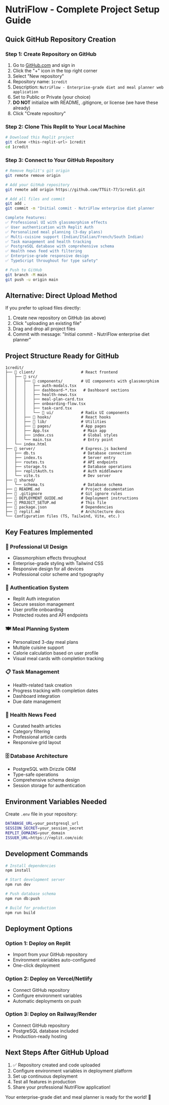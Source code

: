 # NutriFlow - Complete Project Setup Guide

## Quick GitHub Repository Creation

### Step 1: Create Repository on GitHub
1. Go to [GitHub.com](https://github.com) and sign in
2. Click the "+" icon in the top right corner
3. Select "New repository"
4. Repository name: `1credit`
5. Description: `NutriFlow - Enterprise-grade diet and meal planner web application`
6. Set to Public or Private (your choice)
7. **DO NOT** initialize with README, .gitignore, or license (we have these already)
8. Click "Create repository"

### Step 2: Clone This Replit to Your Local Machine
```bash
# Download this Replit project
git clone <this-replit-url> 1credit
cd 1credit
```

### Step 3: Connect to Your GitHub Repository
```bash
# Remove Replit's git origin
git remote remove origin

# Add your GitHub repository
git remote add origin https://github.com/TTGit-77/1credit.git

# Add all files and commit
git add .
git commit -m "Initial commit - NutriFlow enterprise diet planner

Complete Features:
✅ Professional UI with glassmorphism effects
✅ User authentication with Replit Auth  
✅ Personalized meal planning (3-day plans)
✅ Multi-cuisine support (Indian/Italian/French/South Indian)
✅ Task management and health tracking
✅ PostgreSQL database with comprehensive schema
✅ Health news feed with filtering
✅ Enterprise-grade responsive design
✅ TypeScript throughout for type safety"

# Push to GitHub
git branch -M main
git push -u origin main
```

## Alternative: Direct Upload Method

If you prefer to upload files directly:

1. Create new repository on GitHub (as above)
2. Click "uploading an existing file"
3. Drag and drop all project files
4. Commit with message: "Initial commit - NutriFlow enterprise diet planner"

## Project Structure Ready for GitHub

```
1credit/
├── 📁 client/                    # React frontend
│   ├── 📁 src/
│   │   ├── 📁 components/        # UI components with glassmorphism
│   │   │   ├── auth-modals.tsx
│   │   │   ├── dashboard-*.tsx   # Dashboard sections
│   │   │   ├── health-news.tsx
│   │   │   ├── meal-plan-card.tsx
│   │   │   ├── onboarding-flow.tsx
│   │   │   ├── task-card.tsx
│   │   │   └── 📁 ui/            # Radix UI components
│   │   ├── 📁 hooks/             # React hooks
│   │   ├── 📁 lib/               # Utilities
│   │   ├── 📁 pages/             # App pages
│   │   ├── App.tsx               # Main app
│   │   ├── index.css             # Global styles
│   │   └── main.tsx              # Entry point
│   └── index.html
├── 📁 server/                    # Express.js backend
│   ├── db.ts                     # Database connection
│   ├── index.ts                  # Server entry
│   ├── routes.ts                 # API endpoints
│   ├── storage.ts                # Database operations
│   ├── replitAuth.ts             # Auth middleware
│   └── vite.ts                   # Dev server
├── 📁 shared/
│   └── schema.ts                 # Database schema
├── 📄 README.md                  # Project documentation
├── 📄 .gitignore                 # Git ignore rules
├── 📄 DEPLOYMENT_GUIDE.md        # Deployment instructions
├── 📄 PROJECT_SETUP.md           # This file
├── 📄 package.json               # Dependencies
├── 📄 replit.md                  # Architecture docs
└── Configuration files (TS, Tailwind, Vite, etc.)
```

## Key Features Implemented

### 🎨 Professional UI Design
- Glassmorphism effects throughout
- Enterprise-grade styling with Tailwind CSS
- Responsive design for all devices
- Professional color scheme and typography

### 🔐 Authentication System
- Replit Auth integration
- Secure session management
- User profile onboarding
- Protected routes and API endpoints

### 🍽️ Meal Planning System
- Personalized 3-day meal plans
- Multiple cuisine support
- Calorie calculation based on user profile
- Visual meal cards with completion tracking

### 📋 Task Management
- Health-related task creation
- Progress tracking with completion dates
- Dashboard integration
- Due date management

### 📰 Health News Feed
- Curated health articles
- Category filtering
- Professional article cards
- Responsive grid layout

### 🗄️ Database Architecture
- PostgreSQL with Drizzle ORM
- Type-safe operations
- Comprehensive schema design
- Session storage for authentication

## Environment Variables Needed

Create `.env` file in your repository:
```bash
DATABASE_URL=your_postgresql_url
SESSION_SECRET=your_session_secret
REPLIT_DOMAINS=your_domain
ISSUER_URL=https://replit.com/oidc
```

## Development Commands

```bash
# Install dependencies
npm install

# Start development server
npm run dev

# Push database schema
npm run db:push

# Build for production
npm run build
```

## Deployment Options

### Option 1: Deploy on Replit
- Import from your GitHub repository
- Environment variables auto-configured
- One-click deployment

### Option 2: Deploy on Vercel/Netlify
- Connect GitHub repository
- Configure environment variables
- Automatic deployments on push

### Option 3: Deploy on Railway/Render
- Connect GitHub repository
- PostgreSQL database included
- Production-ready hosting

## Next Steps After GitHub Upload

1. ✅ Repository created and code uploaded
2. Configure environment variables in deployment platform
3. Set up continuous deployment
4. Test all features in production
5. Share your professional NutriFlow application!

Your enterprise-grade diet and meal planner is ready for the world! 🚀